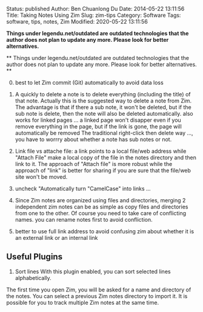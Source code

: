 Status: published
Author: Ben Chuanlong Du
Date: 2014-05-22 13:11:56
Title: Taking Notes Using Zim
Slug: zim-tips
Category: Software
Tags: software, tips, notes, Zim
Modified: 2020-05-22 13:11:56

**Things under legendu.net/outdated are outdated technologies that the author does not plan to update any more. Please look for better alternatives.**

**
Things under legendu.net/outdated are outdated technologies 
that the author does not plan to update any more. 
Please look for better alternatives.
**
 
0. best to let Zim commit (Git) automatically to avoid data loss

0. A quickly to delete a note is to delete everything (including the title) of that note.
    Actually this is the suggested way to delete a note from Zim.
    The advantage is that if there a sub note, it won't be deleted,
    but if the sub note is delete, then the note will also be deleted automatically.
    also works for linked pages ... 
    a linked page won't disapper even if you remove everything in the page,
    but if the link is gone, the page will automatically be removed
    The traditional right-click then delete way ..., 
    you have to worrry about whether a note has sub notes or not.

1. Link file vs attache file: 
    a link points to a local file/web address 
    while "Attach File" make a local copy of the file in the notes directory and then link to it. 
    The approach of "Attach file" is more robust while the approach of "link" is better for sharing 
    if you are sure that the file/web site won't be moved.

2. uncheck "Automatically turn "CamelCase" into links ...

3. Since Zim notes are organized using files and directories, 
    merging 2 independent zim notes can be as simple as copy files and directories from one to the other.
    Of course you need to take care of conflicting names.
    you can rename notes first to avoid confliction.

4. better to use full link address to avoid confusing zim 
    about whether it is an external link or an internal link

## Useful Plugins

1. Sort lines
    With this plugin enabled, you can sort selected lines alphabetically.

The first time you open Zim,
you will be asked for a name and directory of the notes.
You can select a previous Zim notes directory to import it.
It is possible for you to track multiple Zim notes at the same time.
